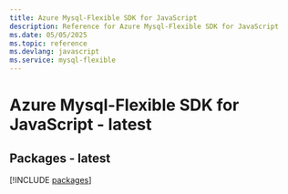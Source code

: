 ```yaml
---
title: Azure Mysql-Flexible SDK for JavaScript
description: Reference for Azure Mysql-Flexible SDK for JavaScript
ms.date: 05/05/2025
ms.topic: reference
ms.devlang: javascript
ms.service: mysql-flexible
---
```

# Azure Mysql-Flexible SDK for JavaScript - latest
## Packages - latest
[!INCLUDE [packages](mysql-flexible-index.md)]